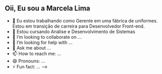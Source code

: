 ## Oii, Eu sou a Marcela Lima

- 🔭 Eu estou trabalhando como Gerente em uma fábrica de uniformes. Estou em transição de carreira para Desenvolvedor Front-end.
- 🌱 Estou cursando Análise e Desenvolvimento de Sistemas
- 👯 I’m looking to collaborate on ...
- 🤔 I’m looking for help with ...
- 💬 Ask me about ...
- 📫 How to reach me: ...
- 😄 Pronouns: ...
- ⚡ Fun fact: ...
-->
